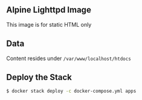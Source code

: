 ## Alpine Lighttpd Image

This image is for static HTML only

## Data

Content resides under `/var/www/localhost/htdocs`

## Deploy the Stack

```bash
$ docker stack deploy -c docker-compose.yml apps
```
